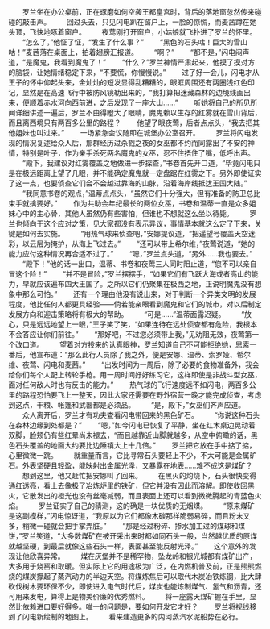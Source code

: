 　　罗兰坐在办公桌前，正在琢磨如何空袭王都皇宫时，背后的落地窗忽然传来碰碰的敲击声。
　　回过头去，只见闪电趴在窗户上，一脸的惊慌，而麦茜蹲在她头顶，飞快地啄着窗户。
　　夜莺刚打开窗户，小姑娘就飞扑进了罗兰的怀里。
　　“怎么了，”他怔了怔，“发生了什么事？”
　　“黑色的石头咕！巨大的雪山咕！”麦茜落在桌面上，拍着翅膀汇报道。
　　“啊？”
　　“都不是，”闪电闷声道，“是魔鬼，我看到魔鬼了！”
　　“什么？”罗兰神情严肃起来，他摸了摸对方的脑袋，让她情绪稳定下来，“不要慌，你慢慢说。”
　　过了好一会儿，闪电才从王子的怀中仰起头来，金灿灿的短发显得乱糟糟的，眼眶周围还有两圈浅红色印记，显然是在高速飞行中被防风镜勒出来的，“我打算把迷藏森林的边境线画出来，便顺着赤水河向西前进，之后发现了一座大山……”
　　听她将自己的所见所闻详细讲述一遍后，罗兰不由得瞪大了眼睛，魔鬼赖以生存的红雾就在雪山背后，而且离西境只有两百多公里的路程？
　　他望了眼夜莺，后者点点头，“我去把其他姐妹也叫过来。”
　　一场紧急会议随即在城堡办公室召开。
　　罗兰将闪电发现的情况复述给众人后，那群经历过杀戮之夜的女巫都不约而同露出了不安的神情，特别是叶子，作为亲手杀死两名魔鬼的女巫，忍不住捂住了嘴，低呼出声。
　　“殿下，我建议对红雾覆盖之地做进一步探查，”书卷首先开口道，“毕竟闪电只是在极远距离上望了几眼，并不能确定魔鬼就一定盘踞在红雾之下。另外即使证实了这一点，也要侦查它们会不会越过靠海的山脉，沿着海岸线抵达王国大陆。”
　　“我同意书卷的观点，”温蒂点点头，“虽然它们十分强大，但有准备的防卫总比束手就擒要好。”
　　作为共助会年纪最长的两位女巫，书卷和温蒂一直是众多姐妹心中的主心骨，其他人虽然仍有些害怕，但谁也不想就这么坐以待毙。
　　罗兰也倾向于这个应对之策，见大家都没有表示异议，事情基本就这么定了下来，关键是如何去实施。
　　“用热气球来侦查吧，”安娜提议道，“把遥望号覆盖天空迷彩，以云层为掩护，从海上飞过去。”
　　“还可以带上希尔维，”夜莺说道，“她的能力应付这种情况再合适不过了。”
　　“嗯，”罗兰点头道，“另外……我也要去。”
　　“殿下！”他的话一出口，温蒂、书卷和夜莺三人同时阻止道，“您不可以亲自冒这个险！”
　　“并不是冒险，”罗兰摆摆手，“如果它们有飞跃大海或者高山的能力，早就应该遍布四大王国了。之所以它们仍聚集在极西之地，正说明魔鬼没有想象中那么可怕。”
　　还有一个理由他没有说出来，对于判断一个异类文明的发展程度，他比任何人都更具经验——倘若能亲眼看到魔鬼和它们的城市，对以后制定发展方向和迎击策略将有极大的帮助。
　　“可是……”温蒂面露迟疑。
　　“放心，只是远远地望上一眼，”王子笑了笑，“如果连待在远处侦查都有危险，我根本不会答应让你们前往。”
　　“那好吧，不过您必须带上我，”见劝阻无效，夜莺第一个改口道。
　　望着对方投来的认真眼神，罗兰知道自己不可能拒绝她，思索一番后，他宣布道：“那么此行人员除了我之外，便是安娜、温蒂、索罗娅、希尔维、夜莺、闪电和麦茜。”
　　“出发时间为一周后，除了必要的食物准备外，我会给你们每个人配上转轮手枪。用一周时间好好练习它，这样即使是非战斗型女巫，面对任何敌人时也有反击的能力。”
　　热气球的飞行速度远不如闪电，两百多公里的路程恐怕要飞上一整天，因此大家还需要在野外宿营一晚才能完成侦查，考虑到这点，干粮、帐篷和武器都是必须品。
　　“是，殿下，”女巫们齐声应道。
　　众人离开后，罗兰才有功夫查看闪电带回来的黑色矿石。
　　“你说这种石头在森林边缘到处都是？”
　　“嗯，”如今闪电已恢复了平静，坐在红木桌边晃动着双脚，脸颊仍有些红晕尚未褪去，“而且越靠近山脚就越多，从空中俯瞰的话，黑色石头覆盖的地面大约要比边陲镇大上十几倍。”
　　罗兰把它放在手中掂了掂，心里微微一跳。
　　就重量而言，它比寻常石头要轻上不少，不大可能是金属矿石。外表坚硬且轻盈，能映射出金属光泽，又暴露在地表……难不成这是煤矿？
　　想到这里，他又赶忙把安娜叫了回来。
　　在黑火的灼烧下，石头很快变得通红透亮，看上去像极了冶炼炉里的铁矿，但它并没有因此而溶解。即使收回黑火，它散发出的橙光也没有丝毫减弱，而且表面上还可以看到微微腾起的青蓝色火焰。
　　罗兰证实了自己的猜测，这的确是一块优质的无烟煤。
　　“原来煤矿是这副模样，”闪电惊讶道，“我原以为它们都像木碳那样脆弱易碎，而且粉末又多，稍微一碰就会把手掌弄脏。”
　　“那是经过粉碎、掺水加工过的煤球和煤饼，”罗兰笑道，“大多数煤矿在被开采出来时都如同石头一般，当然越优质的原煤就越坚硬，到最后就像这些石头一样，表面甚至能反射光泽。”
　　这个意外的发现让他欣喜异常。
　　煤在灰堡并不是稀罕物，坠龙岭和银光城都有煤矿出产，大多用于烧窑和取暖。但实际上它的用途极为广泛，在内燃机普及前，正是熊熊燃烧的煤炭撑起了蒸汽动力的半边天空。将煤炼焦后可以取代木炭冶铁炼钢，比大肆砍伐树木要环保不少，即使进入电气时代后，煤炭也能炼制煤气、氢气和沥青，还可用来发电，算得上是物美价廉的优秀燃料。
　　将一座露天煤矿握在手里，显然比依赖进口要好得多。唯一的问题是，要如何开发它才好？
　　罗兰将视线移到了闪电新绘制的地图上。
　　看来建造更多的内河蒸汽水泥船势在必行。